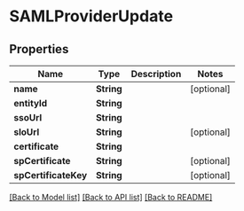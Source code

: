 # SAMLProviderUpdate

## Properties

Name | Type | Description | Notes
------------ | ------------- | ------------- | -------------
**name** | **String** |  | [optional] 
**entityId** | **String** |  | 
**ssoUrl** | **String** |  | 
**sloUrl** | **String** |  | [optional] 
**certificate** | **String** |  | 
**spCertificate** | **String** |  | [optional] 
**spCertificateKey** | **String** |  | [optional] 

[[Back to Model list]](../README.md#documentation-for-models) [[Back to API list]](../README.md#documentation-for-api-endpoints) [[Back to README]](../README.md)


